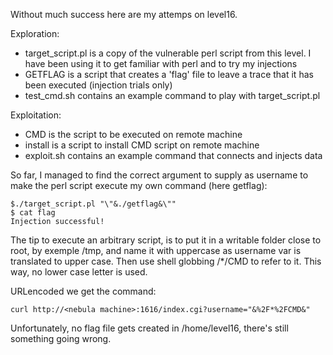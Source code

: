 Without much success here are my attemps on level16.

Exploration:
* target_script.pl is a copy of the vulnerable perl script from this level. I have been using it to get familiar with perl and to try my injections
* GETFLAG is a script that creates a 'flag' file to leave a trace that it has been executed (injection trials only)
* test_cmd.sh contains an example command to play with target_script.pl

Exploitation:
* CMD is the script to be executed on remote machine 
* install is a script to install CMD script on remote machine
* exploit.sh contains an example command that connects and injects data 

So far, I managed to find the correct argument to supply as username to make the perl script execute my own command (here getflag):
```
$./target_script.pl "\"&./getflag&\""
$ cat flag
Injection successful!
```

The tip to execute an arbitrary script, is to put it in a writable folder close to root, by exemple /tmp, and name it with uppercase as username var is translated to upper case.
Then use shell globbing  /*/CMD to refer to it. This way, no lower case letter is used.

URLencoded we get the command:

```
curl http://<nebula machine>:1616/index.cgi?username="&%2F*%2FCMD&"
```

Unfortunately, no flag file gets created in /home/level16, there's still something going wrong.



